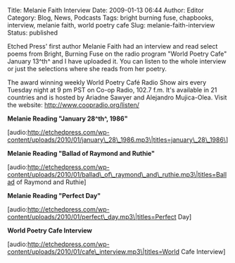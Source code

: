 Title: Melanie Faith Interview
Date: 2009-01-13 06:44
Author: Editor
Category: Blog, News, Podcasts
Tags: bright burning fuse, chapbooks, interview, melanie faith, world poetry cafe
Slug: melanie-faith-interview
Status: published

Etched Press' first author Melanie Faith had an interview and read select poems from Bright, Burning Fuse on the radio program "World Poetry Cafe" January 13^th^ and I have uploaded it. You can listen to the whole interview or just the selections where she reads from her poetry.

The award winning weekly World Poetry Café Radio Show airs every Tuesday night at 9 pm PST on Co-op Radio, 102.7 f.m. It's available in 21 countries and is hosted by Ariadne Sawyer and Alejandro Mujica-Olea. Visit the website: <http://www.coopradio.org/listen/>

**Melanie Reading "January 28^th^, 1986"**

\[audio:http://etchedpress.com/wp-content/uploads/2010/01/january\_28\_1986.mp3\|titles=january\_28\_1986\]

**Melanie Reading "Ballad of Raymond and Ruthie"**

\[audio:http://etchedpress.com/wp-content/uploads/2010/01/ballad\_of\_raymond\_and\_ruthie.mp3\|titles=Ballad of Raymond and Ruthie\]

**Melanie Reading "Perfect Day"**

\[audio:http://etchedpress.com/wp-content/uploads/2010/01/perfect\_day.mp3\|titles=Perfect Day\]

**World Poetry Cafe Interview**

\[audio:http://etchedpress.com/wp-content/uploads/2010/01/cafe\_interview.mp3\|titles=World Cafe Interview\]
